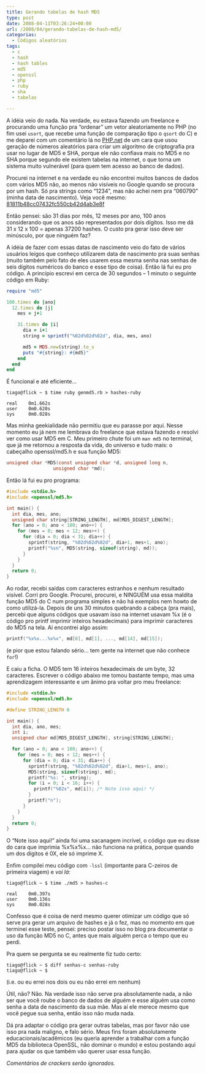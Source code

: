 ```yaml
---
title: Gerando tabelas de hash MD5
type: post
date: 2008-04-11T03:26:24+00:00
url: /2008/04/gerando-tabelas-de-hash-md5/
categorias:
  - Códigos aleatórios
tags:
  - c
  - hash
  - hash tables
  - md5
  - openssl
  - php
  - ruby
  - sha
  - tabelas

---
```

A idéia veio do nada. Na verdade, eu estava fazendo um freelance e procurando uma função pra “ordenar” um vetor aleatoriamente no PHP (no fim usei `usort`, que recebe uma função de comparação tipo o `qsort` do C) e me deparei com um comentário lá no [PHP.net][1] de um cara que usou geração de números aleatórios para criar um algoritmo de criptografia pra usar no lugar de MD5 e SHA, porque ele não confiava mais no MD5 e no SHA porque segundo ele existem tabelas na internet, o que torna um sistema muito vulnerável (para quem tem acesso ao banco de dados).

Procurei na internet e na verdade eu não encontrei muitos bancos de dados com vários MD5 não, ao menos não visíveis no Google quando se procura por um hash. Só pra strings como “1234”, mas não achei nem pra “060790” (minha data de nascimento). Veja você mesmo: [81811b48cc07432fc550cb42d4ab3e8f][2]

Então pensei: são 31 dias por mês, 12 meses por ano, 100 anos considerando que os anos são representados por dois dígitos. Isso me dá 31 x 12 x 100 = apenas 37200 hashes. O custo pra gerar isso deve ser minúsculo, por que ninguém faz?

A idéia de fazer com essas datas de nascimento veio do fato de vários usuários leigos que conheço utilizarem data de nascimento pra suas senhas (muito também pelo fato de eles usarem essa mesma senha nas senhas de seis dígitos numéricos do banco e esse tipo de coisa). Então lá fui eu pro código. A princípio escrevi em cerca de 30 segundos – 1 minuto o seguinte código em Ruby:

```ruby
require "md5"

100.times do |ano|
  12.times do |j|
    mes = j+1

    31.times do |i|
      dia = i+1
      string = sprintf("%02d%02d%02d", dia, mes, ano)

      md5 = MD5.new(string).to_s
      puts "#{string}: #{md5}"
    end
  end
end
```

É funcional e até eficiente…

```
tiago@flick ~ $ time ruby genmd5.rb > hashes-ruby

real    0m1.662s
user    0m0.620s
sys     0m0.028s
```

Mas minha geekialidade não permitiu que eu parasse por aqui. Nesse momento eu já nem me lembrava do freelance que estava fazendo e resolvi ver como usar MD5 em C. Meu primeiro chute foi um `man md5` no terminal, que já me retornou a resposta da vida, do universo e tudo mais: o cabeçalho openssl/md5.h e sua função MD5:

```c
unsigned char *MD5(const unsigned char *d, unsigned long n,
                 unsigned char *md);
```

Então lá fui eu pro programa:

```c
#include <stdio.h>
#include <openssl/md5.h>

int main() {
  int dia, mes, ano;
  unsigned char string[STRING_LENGTH], md[MD5_DIGEST_LENGTH];
  for (ano = 0; ano < 100; ano++) {
    for (mes = 0; mes < 12; mes++) {
      for (dia = 0; dia < 31; dia++) {
        sprintf(string, "%02d%02d%02d", dia+1, mes+1, ano);
        printf("%sn", MD5(string, sizeof(string), md));
      }
    }
  }
  return 0;
}
```

Ao rodar, recebi saídas com caracteres estranhos e nenhum resultado visível. Corri pro Google. Procurei, procurei, e NINGUÉM usa essa maldita função MD5 do C num programa simples e não há exemplos nem howto de como utilizá-la. Depois de uns 30 minutos quebrando a cabeça (pra mais), percebi que alguns códigos que usavam isso na internet usavam %x (é o código pro printf imprimir inteiros hexadecimais) para imprimir caracteres do MD5 na tela. Aí encontrei algo assim:

```c
printf("%x%x...%x%x", md[0], md[1], ..., md[14], md[15]);
```

(e pior que estou falando sério… tem gente na internet que não conhece `for`!)

E caiu a ficha. O MD5 tem 16 inteiros hexadecimais de um byte, 32 caracteres. Escrever o código abaixo me tomou bastante tempo, mas uma aprendizagem interessante e um ânimo pra voltar pro meu freelance:

```c
#include <stdio.h>
#include <openssl/md5.h>

#define STRING_LENGTH 6

int main() {
  int dia, ano, mes;
  int i;
  unsigned char md[MD5_DIGEST_LENGTH], string[STRING_LENGTH];

  for (ano = 0; ano < 100; ano++) {
    for (mes = 0; mes < 12; mes++) {
      for (dia = 0; dia < 31; dia++) {
        sprintf(string, "%02d%02d%02d", dia+1, mes+1, ano);
        MD5(string, sizeof(string), md);
        printf("%s: ", string);
        for (i = 0; i < 16; i++) {
          printf("%02x", md[i]); /* Note isso aqui! */
        }
        printf("n");
      }
    }
  }
  return 0;
}
```

O “Note isso aqui!” ainda foi uma sacanagem incrível, o código que eu disse do cara que imprimia %x%x%x… não funciona na prática, porque quando um dos dígitos é 0X, ele só imprime X.

Enfim compilei meu código com `-lssl` (importante para C-zeiros de primeira viagem) e _voi lá_:

```
tiago@flick ~ $ time ./md5 > hashes-c

real    0m0.397s
user    0m0.136s
sys     0m0.028s
```

Confesso que é coisa de nerd mesmo querer otimizar um código que só serve pra gerar um arquivo de hashes e já o fez, mas no momento em que terminei esse teste, pensei: preciso postar isso no blog pra documentar o uso da função MD5 no C, antes que mais alguém perca o tempo que eu perdi.

Pra quem se pergunta se eu realmente fiz tudo certo:

```
tiago@flick ~ $ diff senhas-c senhas-ruby
tiago@flick ~ $
```

(i.e. ou eu errei nos dois ou eu não errei em nenhum)

Útil, não? Não. Na verdade isso não serve pra absolutamente nada, a não ser que você roube o banco de dados de alguém e esse alguém usa como senha a data de nascimento da sua mãe. Mas aí ele merece mesmo que você pegue sua senha, então isso não muda nada.

Dá pra adaptar o código pra gerar outras tabelas, mas por favor não use isso pra nada maligno, e falo sério. Meus fins foram absolutamente educacionais/acadêmicos (eu queria aprender a trabalhar com a função MD5 da biblioteca OpenSSL, não dominar o mundo) e estou postando aqui para ajudar os que também vão querer usar essa função.

_Comentários de crackers serão ignorados._

 [1]: http://www.php.net/
 [2]: http://www.google.com/search?q=81811b48cc07432fc550cb42d4ab3e8f

